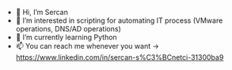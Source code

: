 - 👋 Hi, I’m Sercan
- 👀 I’m interested in scripting for automating IT process (VMware operations, DNS/AD operations)
- 🌱 I’m currently learning Python
- 📫 You can reach me whenever you want ->
       https://www.linkedin.com/in/sercan-s%C3%BCnetci-31300ba9

<!---
sercansunetci/sercansunetci is a ✨ special ✨ repository because its `README.md` (this file) appears on your GitHub profile.
You can click the Preview link to take a look at your changes.
--->
